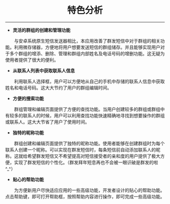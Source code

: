 # <center>特色分析


---


* **灵活的群组的创建和管理功能**

　　与安卓系统原生短信发送器相比，本应用改善了群发短信中对于群组的相关功能。利用微存储器，方便地将用户想要发送短信的群组储存。并且能够实现用户对于多个群组的增添、删除、管理和群组内部姓名及电话号码的增删功能。这无疑为使用者提供了很大的便利。

* **从联系人列表中获取联系人信息**

　　利用联系人选择框，用户可以方便地从自己的手机中存储的联系人信息中获取姓名和电话号码。这大大节约了用户的群组编辑时间。

* **方便的搜索功能**

　　群组管理和编辑页面提供了方便的查找功能。当用户创建较多的群组或群组中有较多的联系人的时候，用户可以利用查找功能快速精确地寻找到想要操作的群组或联系人。这大大节省了用户了使用时间。

* **独特的昵称功能**

　　群组创建和编辑页面提供了独特的昵称功能。使用者能够在创建群组时为每个联系人创建一个昵称。可以实现在群发短信时，每条短信前自动添加联系人的昵称。这就给希望群发短信又不希望提高对短信接受者的亲和度的用户提供了极大方便，实现了群发短信的个性化。（群发拜年短息再也不会被一眼识破是群发的啦^_^）
　　
* **贴心的帮助功能**

　　为方便新用户尽快适应应用的一些高级功能，开发者设计的贴心的帮助功能。点击帮助键，即可打开帮助框，按照帮助内容进行操作，即可完成一些高级功能。